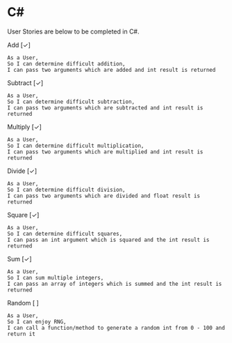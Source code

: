 ﻿# C#

User Stories are below to be completed in C#.


Add [✓]

```
As a User,
So I can determine difficult addition,
I can pass two arguments which are added and int result is returned
```

Subtract [✓]

```
As a User,
So I can determine difficult subtraction,
I can pass two arguments which are subtracted and int result is returned
```

Multiply [✓]

```
As a User,
So I can determine difficult multiplication,
I can pass two arguments which are multiplied and int result is returned
```

Divide [✓]

```
As a User,
So I can determine difficult division,
I can pass two arguments which are divided and float result is returned
```

Square [✓]

```
As a User,
So I can determine difficult squares,
I can pass an int argument which is squared and the int result is returned
```

Sum [✓]

```
As a User,
So I can sum multiple integers,
I can pass an array of integers which is summed and the int result is returned
```

Random [ ]

```
As a User,
So I can enjoy RNG,
I can call a function/method to generate a random int from 0 - 100 and return it
```
